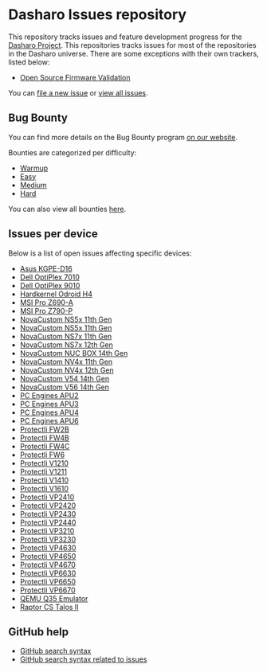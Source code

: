 # Dasharo Issues repository

This repository tracks issues and feature development progress for the
[Dasharo Project](https://dasharo.com/). This repositories tracks issues
for most of the repositories in the Dasharo universe. There are some exceptions
with their own trackers, listed below:
- [Open Source Firmware Validation](https://github.com/Dasharo/open-source-firmware-validation/issues)

You can [file a new issue](https://github.com/Dasharo/dasharo-issues/issues/new/choose)
or [view all issues](https://github.com/Dasharo/dasharo-issues/issues).

## Bug Bounty

You can find more details on the Bug Bounty program
[on our website](https://3mdeb.com/bug-bounty/).

Bounties are categorized per difficulty:
- [Warmup](https://github.com/Dasharo/dasharo-issues/issues?q=is%3Aissue%20state%3Aopen%20label%3Abounty-warmup)
- [Easy](https://github.com/Dasharo/dasharo-issues/issues?q=is%3Aissue%20state%3Aopen%20label%3Abounty-easy)
- [Medium](https://github.com/Dasharo/dasharo-issues/issues?q=is%3Aissue%20state%3Aopen%20label%3Abounty-medium)
- [Hard](https://github.com/Dasharo/dasharo-issues/issues?q=is%3Aissue%20state%3Aopen%20label%3Abounty-hard)

You can also view all bounties
[here](https://github.com/Dasharo/dasharo-issues/issues?q=is%3Aissue%20state%3Aopen%20label%3Abounty-warmup%20OR%20label%3Abounty-easy%20OR%20label%3Abounty-medium%20OR%20label%3Abounty-hard%20OR%20label%3Abounty).

<!-- BEGIN DEVICE ISSUES -->
## Issues per device

Below is a list of open issues affecting specific devices:
- [Asus KGPE-D16](https://github.com/dasharo/dasharo-issues/issues?q=is%3Aissue+state%3Aopen+label%3A%22asus_kgpe-d16%22)
- [Dell OptiPlex 7010](https://github.com/dasharo/dasharo-issues/issues?q=is%3Aissue+state%3Aopen+label%3A%22dell_optiplex_9010%22)
- [Dell OptiPlex 9010](https://github.com/dasharo/dasharo-issues/issues?q=is%3Aissue+state%3Aopen+label%3A%22dell_optiplex_9010%22)
- [Hardkernel Odroid H4](https://github.com/dasharo/dasharo-issues/issues?q=is%3Aissue+state%3Aopen+label%3A%22hardkernel_odroid_h4%22)
- [MSI Pro Z690-A](https://github.com/dasharo/dasharo-issues/issues?q=is%3Aissue+state%3Aopen+label%3A%22MSI%20PRO%20Z690-A%20boards%22)
- [MSI Pro Z790-P](https://github.com/dasharo/dasharo-issues/issues?q=is%3Aissue+state%3Aopen+label%3A%22MSI%20PRO%20Z790-P%20boards%22)
- [NovaCustom NS5x 11th Gen](https://github.com/dasharo/dasharo-issues/issues?q=is%3Aissue+state%3Aopen+label%3A%22novacustom_ns5x/7x_tgl%22)
- [NovaCustom NS5x 11th Gen](https://github.com/dasharo/dasharo-issues/issues?q=is%3Aissue+state%3Aopen+label%3A%22novacustom_ns5x/7x_adl%22)
- [NovaCustom NS7x 11th Gen](https://github.com/dasharo/dasharo-issues/issues?q=is%3Aissue+state%3Aopen+label%3A%22novacustom_ns5x/7x_tgl%22)
- [NovaCustom NS7x 12th Gen](https://github.com/dasharo/dasharo-issues/issues?q=is%3Aissue+state%3Aopen+label%3A%22novacustom_ns5x/7x_adl%22)
- [NovaCustom NUC BOX 14th Gen](https://github.com/dasharo/dasharo-issues/issues?q=is%3Aissue+state%3Aopen+label%3A%22novacustom_nuc_box%22)
- [NovaCustom NV4x 11th Gen](https://github.com/dasharo/dasharo-issues/issues?q=is%3Aissue+state%3Aopen+label%3A%22novacustom_nv4x_tgl%22)
- [NovaCustom NV4x 12th Gen](https://github.com/dasharo/dasharo-issues/issues?q=is%3Aissue+state%3Aopen+label%3A%22novacustom_nv4x_adl%22)
- [NovaCustom V54 14th Gen](https://github.com/dasharo/dasharo-issues/issues?q=is%3Aissue+state%3Aopen+label%3A%22novacustom_v54_mtl%22)
- [NovaCustom V56 14th Gen](https://github.com/dasharo/dasharo-issues/issues?q=is%3Aissue+state%3Aopen+label%3A%22novacustom_v56_mtl%22)
- [PC Engines APU2](https://github.com/dasharo/dasharo-issues/issues?q=is%3Aissue+state%3Aopen+label%3A%22pcengines_apu2%22)
- [PC Engines APU3](https://github.com/dasharo/dasharo-issues/issues?q=is%3Aissue+state%3Aopen+label%3A%22pcengines_apu2%22)
- [PC Engines APU4](https://github.com/dasharo/dasharo-issues/issues?q=is%3Aissue+state%3Aopen+label%3A%22pcengines_apu2%22)
- [PC Engines APU6](https://github.com/dasharo/dasharo-issues/issues?q=is%3Aissue+state%3Aopen+label%3A%22pcengines_apu2%22)
- [Protectli FW2B](https://github.com/dasharo/dasharo-issues/issues?q=is%3Aissue+state%3Aopen+label%3A%22protectli_vault_bsw%22)
- [Protectli FW4B](https://github.com/dasharo/dasharo-issues/issues?q=is%3Aissue+state%3Aopen+label%3A%22protectli_vault_bsw%22)
- [Protectli FW4C](https://github.com/dasharo/dasharo-issues/issues?q=is%3Aissue+state%3Aopen+label%3A%22protectli_vault_bsw%22)
- [Protectli FW6](https://github.com/dasharo/dasharo-issues/issues?q=is%3Aissue+state%3Aopen+label%3A%22protectli_vault_kbl%22)
- [Protectli V1210](https://github.com/dasharo/dasharo-issues/issues?q=is%3Aissue+state%3Aopen+label%3A%22protectli_vault_jsl%22)
- [Protectli V1211](https://github.com/dasharo/dasharo-issues/issues?q=is%3Aissue+state%3Aopen+label%3A%22protectli_vault_jsl%22)
- [Protectli V1410](https://github.com/dasharo/dasharo-issues/issues?q=is%3Aissue+state%3Aopen+label%3A%22protectli_vault_jsl%22)
- [Protectli V1610](https://github.com/dasharo/dasharo-issues/issues?q=is%3Aissue+state%3Aopen+label%3A%22protectli_vault_jsl%22)
- [Protectli VP2410](https://github.com/dasharo/dasharo-issues/issues?q=is%3Aissue+state%3Aopen+label%3A%22protectli_vault_glk%22)
- [Protectli VP2420](https://github.com/dasharo/dasharo-issues/issues?q=is%3Aissue+state%3Aopen+label%3A%22protectli_vault_ehl%22)
- [Protectli VP2430](https://github.com/dasharo/dasharo-issues/issues?q=is%3Aissue+state%3Aopen+label%3A%22protectli_vault_adln%22)
- [Protectli VP2440](https://github.com/dasharo/dasharo-issues/issues?q=is%3Aissue+state%3Aopen+label%3A%22protectli_vault_adln%22)
- [Protectli VP3210](https://github.com/dasharo/dasharo-issues/issues?q=is%3Aissue+state%3Aopen+label%3A%22protectli_vault_adln%22)
- [Protectli VP3230](https://github.com/dasharo/dasharo-issues/issues?q=is%3Aissue+state%3Aopen+label%3A%22protectli_vault_adln%22)
- [Protectli VP4630](https://github.com/dasharo/dasharo-issues/issues?q=is%3Aissue+state%3Aopen+label%3A%22protectli_vault_cml%22)
- [Protectli VP4650](https://github.com/dasharo/dasharo-issues/issues?q=is%3Aissue+state%3Aopen+label%3A%22protectli_vault_cml%22)
- [Protectli VP4670](https://github.com/dasharo/dasharo-issues/issues?q=is%3Aissue+state%3Aopen+label%3A%22protectli_vault_cml%22)
- [Protectli VP6630](https://github.com/dasharo/dasharo-issues/issues?q=is%3Aissue+state%3Aopen+label%3A%22protectli_vault_adl%22)
- [Protectli VP6650](https://github.com/dasharo/dasharo-issues/issues?q=is%3Aissue+state%3Aopen+label%3A%22protectli_vault_adl%22)
- [Protectli VP6670](https://github.com/dasharo/dasharo-issues/issues?q=is%3Aissue+state%3Aopen+label%3A%22protectli_vault_adl%22)
- [QEMU Q35 Emulator](https://github.com/dasharo/dasharo-issues/issues?q=is%3Aissue+state%3Aopen+label%3A%22qemu_q35%22)
- [Raptor CS Talos II](https://github.com/dasharo/dasharo-issues/issues?q=is%3Aissue+state%3Aopen+label%3A%22raptor-cs_talos-2%22)
<!-- END DEVICE ISSUES -->

## GitHub help

* [GitHub search syntax](https://help.github.com/articles/search-syntax/)
* [GitHub search syntax related to issues](https://help.github.com/articles/searching-issues/)
